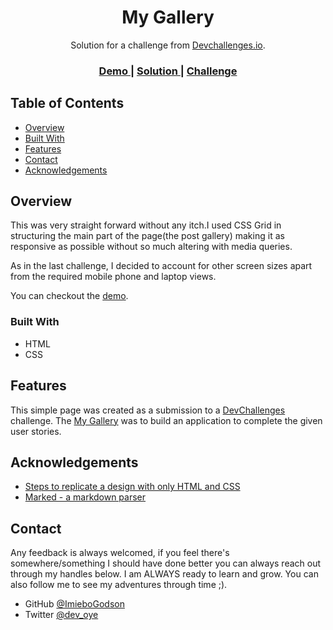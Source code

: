<!-- Please update value in the {}  -->


<h1 align="center">My Gallery</h1>

<div align="center">
   Solution for a challenge from  <a href="http://devchallenges.io" target="_blank">Devchallenges.io</a>.
</div>

<div align="center">
  <h3>
    <a href="https://g-gallery.netlify.app/">
      Demo
    </a>
    <span> | </span>
    <a href="https://devchallenges.io/solutions/l0xYH7cl06aPWFcBf6Lf">
      Solution
    </a>
    <span> | </span>
    <a href="https://devchallenges.io/challenges/gcbWLxG6wdennelX7b8I">
      Challenge
    </a>
  </h3>
</div>

<!-- TABLE OF CONTENTS -->

## Table of Contents

- [Overview](#overview)
- [Built With](#built-with)
- [Features](#features)
- [Contact](#contact)
- [Acknowledgements](#acknowledgements)

<!-- OVERVIEW -->

## Overview

<!-- ![screenshot](https://user-images.githubusercontent.com/16707738/92399059-5716eb00-f132-11ea-8b14-bcacdc8ec97b.png)

![screenshot](https://user-images.githubusercontent.com/16707738/92399059-5716eb00-f132-11ea-8b14-bcacdc8ec97b.png)

![screenshot](https://user-images.githubusercontent.com/16707738/92399059-5716eb00-f132-11ea-8b14-bcacdc8ec97b.png) -->


 This was very straight forward without any itch.I used CSS Grid in structuring the main part of the page(the post gallery) making it as responsive as possible without so much altering with media queries.

 As in the last challenge, I decided to account for other screen sizes apart from the required mobile phone and laptop views.

You can checkout the [demo](https://g-gallery.netlify.app/).

### Built With

<!-- This section should list any major frameworks that you built your project using. Here are a few examples.-->

- HTML
- CSS

## Features

<!-- List the features of your application or follow the template. Don't share the figma file here :) -->

This simple page was created as a submission to a [DevChallenges](https://devchallenges.io/challenges) challenge. The [My Gallery](https://devchallenges.io/challenges/gcbWLxG6wdennelX7b8I) was to build an application to complete the given user stories.


## Acknowledgements

<!-- This section should list any articles or add-ons/plugins that helps you to complete the project. This is optional but it will help you in the future. For exmpale -->

- [Steps to replicate a design with only HTML and CSS](https://devchallenges-blogs.web.app/how-to-replicate-design/)
- [Marked - a markdown parser](https://github.com/chjj/marked)

## Contact

Any feedback is always welcomed, if you feel there's somewhere/something I should have done better you can always reach out through my handles below. I am ALWAYS ready to learn and grow. You can also follow me to see my adventures through time ;).

- GitHub [@ImieboGodson](https://github.com/ImieboGodson)
- Twitter [@dev_oye](https://twitter.com/dev_oye)
